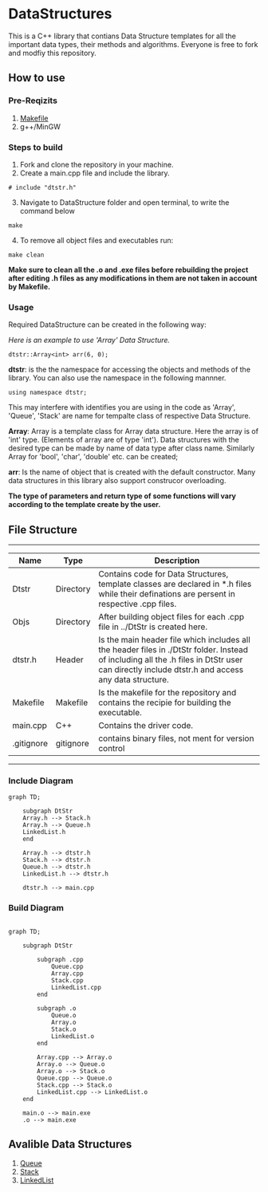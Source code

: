 # DataStructures

This is a C++ library that contians Data Structure templates for all the important data types, their methods and algorithms. Everyone is free to fork and modfiy this repository. 

## How to use

### Pre-Reqizits

1. [Makefile](https://gnuwin32.sourceforge.net/packages/make.htm)
1. g++/MinGW 

### Steps to build

1. Fork and clone the repository in your machine.
2. Create a main.cpp file and include the library.
```
# include "dtstr.h"
```
3. Navigate to DataStructure folder and open terminal, to write the command below
```
make
```
4. To remove all object files and executables run:
```
make clean
```
**Make sure to clean all the .o and .exe files before rebuilding the project after editing .h files as any modifications in them are not taken in account by Makefile.**

### Usage

Required DataStructure can be created in the following way:

*Here is an example to use 'Array' Data Structure.*

```
dtstr::Array<int> arr(6, 0);
```

**dtstr**: is the the namespace for accessing the objects and methods of the library. You can also use the namespace in the following mannner.
```
using namespace dtstr;
```
This may interfere with identifies you are using in the code as 'Array', 'Queue', 'Stack' are name for tempalte class of respective Data Structure.

**Array**: Array is a template class for Array data structure. Here the array is of 'int' type. (Elements of array are of type 'int'). Data structures with the desired type can be made by name of data type after class name. Similarly Array for 'bool', 'char', 'double' etc. can be created;

**arr**: Is the name of object that is created with the default constructor. Many data structures in this library also support construcor overloading.

**The type of parameters and return type of some functions will vary according to the template create by the user.**

## File Structure

-----------------------------
| Name | Type | Description |
|------|------|-------------|
Dtstr  | Directory | Contains code for Data Structures, template classes are declared in *.h files while their definations are persent in respective .cpp files.
Objs   | Directory | After building object files for each .cpp file in ../DtStr is created here.
dtstr.h| Header    | Is the main header file which includes all the header files in ./DtStr folder. Instead of including all the .h files in DtStr user can directly include dtstr.h and access any data structure.
Makefile | Makefile | Is the makefile for the repository and contains the recipie for building the executable.
main.cpp | C++ | Contains the driver code.
.gitignore | gitignore | contains binary files, not ment for version control
-----------------------------


### Include Diagram

```mermaid 
graph TD;

    subgraph DtStr
    Array.h --> Stack.h
    Array.h --> Queue.h
    LinkedList.h
    end

    Array.h --> dtstr.h
    Stack.h --> dtstr.h
    Queue.h --> dtstr.h
    LinkedList.h --> dtstr.h

    dtstr.h --> main.cpp
```

### Build Diagram
```mermaid

graph TD;

    subgraph DtStr
    
        subgraph .cpp
            Queue.cpp
            Array.cpp
            Stack.cpp
            LinkedList.cpp
        end 

        subgraph .o
            Queue.o
            Array.o
            Stack.o
            LinkedList.o
        end

        Array.cpp --> Array.o
        Array.o --> Queue.o
        Array.o --> Stack.o
        Queue.cpp --> Queue.o
        Stack.cpp --> Stack.o
        LinkedList.cpp --> LinkedList.o
    end

    main.o --> main.exe
    .o --> main.exe
```

## Avalible Data Structures

1. [Queue](./Docs/Queue.md)
1. [Stack](./Docs/Stack.md)
1. [LinkedList](./Docs/LinkedList.md)
